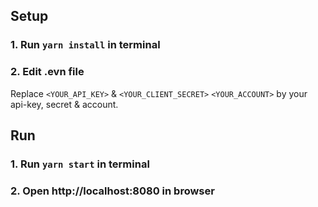 ## Setup

### 1. Run  ```yarn install``` in terminal

### 2. Edit .evn file

Replace ```<YOUR_API_KEY>``` & ```<YOUR_CLIENT_SECRET>``` ```<YOUR_ACCOUNT>``` by your api-key, secret & account.

## Run

### 1. Run  ```yarn start``` in terminal

### 2. Open http://localhost:8080 in browser
